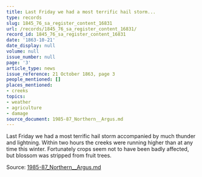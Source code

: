 ```yaml
---
title: Last Friday we had a most terrific hail storm...
type: records
slug: 1845_76_sa_register_content_16831
url: /records/1845_76_sa_register_content_16831/
record_id: 1845_76_sa_register_content_16831
date: '1863-10-21'
date_display: null
volume: null
issue_number: null
page: '3'
article_type: news
issue_reference: 21 October 1863, page 3
people_mentioned: []
places_mentioned:
- creeks
topics:
- weather
- agriculture
- damage
source_document: 1985-87_Northern__Argus.md
---
```


Last Friday we had a most terrific hail storm accompanied by much thunder and lightning.  Within two hours the creeks were running higher than at any time this winter.  Fortunately crops seem not to have been badly affected, but blossom was stripped from fruit trees.

Source: [1985-87_Northern__Argus.md](/downloads/markdown/1985-87_Northern__Argus.md)
